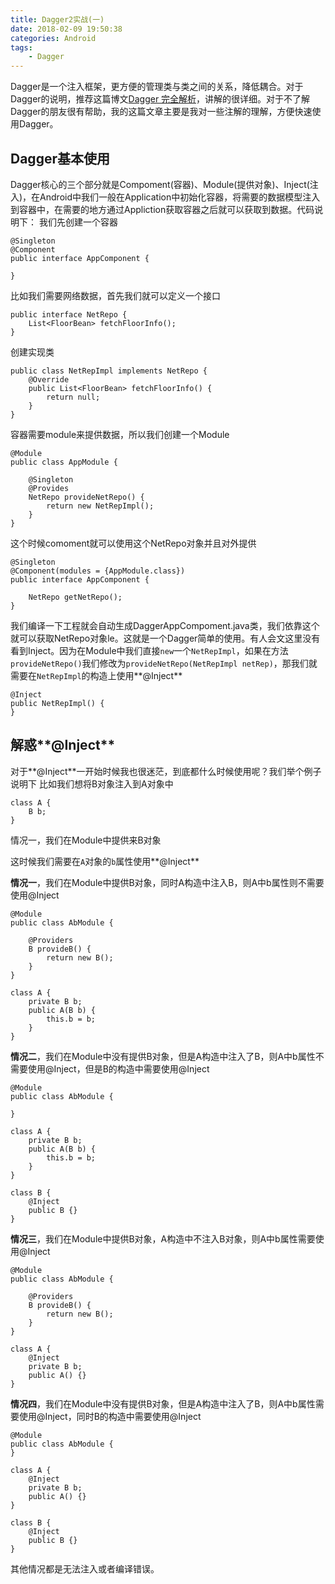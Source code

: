 ```yaml
---
title: Dagger2实战(一)
date: 2018-02-09 19:50:38
categories: Android
tags:
	- Dagger
---
```


Dagger是一个注入框架，更方便的管理类与类之间的关系，降低耦合。对于Dagger的说明，推荐这篇博文[Dagger 完全解析][1]，讲解的很详细。对于不了解Dagger的朋友很有帮助，我的这篇文章主要是我对一些注解的理解，方便快速使用Dagger。

<!-- more -->

## Dagger基本使用
Dagger核心的三个部分就是Compoment(容器)、Module(提供对象)、Inject(注入)，在Android中我们一般在Application中初始化容器，将需要的数据模型注入到容器中，在需要的地方通过Appliction获取容器之后就可以获取到数据。代码说明下：
我们先创建一个容器

    @Singleton
    @Component
    public interface AppComponent {
    
    }

比如我们需要网络数据，首先我们就可以定义一个接口

    public interface NetRepo {
    	List<FloorBean> fetchFloorInfo();
    }

创建实现类

    public class NetRepImpl implements NetRepo {
    	@Override
    	public List<FloorBean> fetchFloorInfo() {
    		return null;
    	}
    }

容器需要module来提供数据，所以我们创建一个Module

	@Module
	public class AppModule {

    	@Singleton
    	@Provides
    	NetRepo provideNetRepo() {
        	return new NetRepImpl();
    	}
	}

这个时候comoment就可以使用这个NetRepo对象并且对外提供

	@Singleton
	@Component(modules = {AppModule.class})
	public interface AppComponent {

    	NetRepo getNetRepo();
	}

我们编译一下工程就会自动生成DaggerAppCompoment.java类，我们依靠这个就可以获取NetRepo对象le。这就是一个Dagger简单的使用。有人会文这里没有看到Inject。因为在Module中我们直接`new`一个`NetRepImpl`，如果在方法`provideNetRepo()`我们修改为`provideNetRepo(NetRepImpl netRep)`，那我们就需要在`NetRepImpl`的构造上使用**@Inject**

    @Inject
    public NetRepImpl() {
    }

## 解惑**@Inject**

对于**@Inject**一开始时候我也很迷茫，到底都什么时候使用呢？我们举个例子说明下
比如我们想将B对象注入到A对象中
	
	class A {
		B b;
	}

情况一，我们在Module中提供来B对象



这时候我们需要在`A`对象的`b`属性使用**@Inject**




**情况一**，我们在Module中提供B对象，同时A构造中注入B，则A中b属性则不需要使用@Inject

	@Module
	public class AbModule {

		@Providers
		B provideB() {
			return new B();
		}
	}

	class A {
		private B b;
		public A(B b) {
			this.b = b;
		}
	}

**情况二**，我们在Module中没有提供B对象，但是A构造中注入了B，则A中b属性不需要使用@Inject，但是B的构造中需要使用@Inject

	@Module
	public class AbModule {

	}

	class A {
		private B b;
		public A(B b) {
			this.b = b;
		}
	}

	class B {
		@Inject
		public B {}
	}

**情况三**，我们在Module中提供B对象，A构造中不注入B对象，则A中b属性需要使用@Inject

	@Module
	public class AbModule {

		@Providers
		B provideB() {
			return new B();
		}
	}

	class A {
		@Inject
		private B b;
		public A() {}
	}

**情况四**，我们在Module中没有提供B对象，但是A构造中注入了B，则A中b属性需要使用@Inject，同时B的构造中需要使用@Inject

	@Module
	public class AbModule {
	}

	class A {
		@Inject
		private B b;
		public A() {}
	}

	class B {
		@Inject
		public B {}
	}

其他情况都是无法注入或者编译错误。








[1]: http://johnnyshieh.me/posts/dagger-advance/